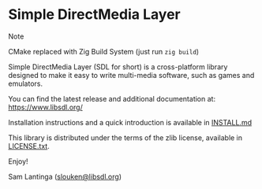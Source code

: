# Simple DirectMedia Layer

> [!NOTE]
> CMake replaced with Zig Build System (just run `zig build`)

Simple DirectMedia Layer (SDL for short) is a cross-platform library
designed to make it easy to write multi-media software, such as games
and emulators.

You can find the latest release and additional documentation at:
<https://www.libsdl.org/>

Installation instructions and a quick introduction is available in
[INSTALL.md](INSTALL.md)

This library is distributed under the terms of the zlib license,
available in [LICENSE.txt](LICENSE.txt).

Enjoy!

Sam Lantinga (<slouken@libsdl.org>)
